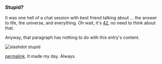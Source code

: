 ### Stupid?

It was one hell of a chat session with best friend talking about ... the answer to life, the universe, and everything. Oh wait, it's [42](http://en.wikipedia.org/wiki/The_Answer_to_Life,_the_Universe,_and_Everything#Answer_to_Life.2C_the_Universe.2C_and_Everything_.2842.29), no need to think about that.

Anyway, that paragraph has nothing to do with this entry's content.

![slashdot stupid](http://dl.getdropbox.com/u/112837/kriwil.com/image/slashdot-stupid.png)

[permalink](http://games.slashdot.org/comments.pl?sid=1094205&cid=26480503). It made my day. Always.

<!-- METADATA: {"time": "2009-01-16 12:00:01", "title": "Stupid?"} -->
